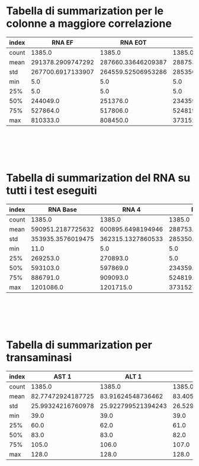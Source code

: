 # Tabella di summarization per le colonne a maggiore correlazione

|index|RNA EF|RNA EOT|RNA 12|
|---|---|---|---|
|count|1385\.0|1385\.0|1385\.0|
|mean|291378\.2909747292|287660\.33646209387|288753\.61227436824|
|std|267700\.6917133907|264559\.52506953286|285350\.67451137374|
|min|5\.0|5\.0|5\.0|
|25%|5\.0|5\.0|5\.0|
|50%|244049\.0|251376\.0|234359\.0|
|75%|527864\.0|517806\.0|524819\.0|
|max|810333\.0|808450\.0|3731527\.0|

<br><br>
<br><br>

# Tabella di summarization del RNA su tutti i test eseguiti

|index|RNA Base|RNA 4|RNA 12|RNA EOT|RNA EF|
|---|---|---|---|---|---|
|count|1385\.0|1385\.0|1385\.0|1385\.0|1385\.0|
|mean|590951\.2187725632|600895\.6498194946|288753\.61227436824|287660\.33646209387|291378\.2909747292|
|std|353935\.3576019475|362315\.1327860533|285350\.67451137374|264559\.52506953286|267700\.6917133907|
|min|11\.0|5\.0|5\.0|5\.0|5\.0|
|25%|269253\.0|270893\.0|5\.0|5\.0|5\.0|
|50%|593103\.0|597869\.0|234359\.0|251376\.0|244049\.0|
|75%|886791\.0|909093\.0|524819\.0|517806\.0|527864\.0|
|max|1201086\.0|1201715\.0|3731527\.0|808450\.0|810333\.0|

<br><br>
<br><br>


# Tabella di summarization per transaminasi
|index|AST 1|ALT 1|ALT4|ALT 12|ALT 24|ALT 36|ALT 48|ALT after 24 w|
|---|---|---|---|---|---|---|---|---|
|count|1385\.0|1385\.0|1385\.0|1385\.0|1385\.0|1385\.0|1385\.0|1385\.0|
|mean|82\.77472924187725|83\.91624548736462|83\.4057761732852|83\.51046931407942|83\.70902527075812|83\.11768953068592|83\.62960288808664|33\.43826714801444|
|std|25\.99324216760978|25\.922799521394243|26\.52972966705637|26\.06447788401468|26\.205994454785444|26\.399030797129967|26\.223954685295045|7\.073569415669246|
|min|39\.0|39\.0|39\.0|39\.0|39\.0|5\.0|5\.0|5\.0|
|25%|60\.0|62\.0|61\.0|60\.0|61\.0|61\.0|61\.0|28\.0|
|50%|83\.0|83\.0|82\.0|84\.0|83\.0|84\.0|83\.0|34\.0|
|75%|105\.0|106\.0|107\.0|106\.0|107\.0|106\.0|106\.0|40\.0|
|max|128\.0|128\.0|128\.0|128\.0|128\.0|128\.0|128\.0|45\.0|